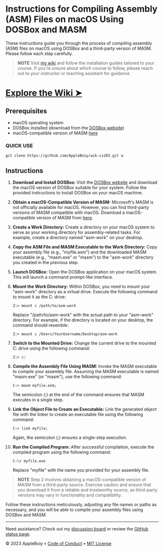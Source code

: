 # Instructions for Compiling Assembly (ASM) Files on macOS Using DOSBox and MASM

These instructions guide you through the process of compiling assembly (ASM) files on macOS using DOSBox and a
third-party version of MASM. Please follow each step carefully.

> **NOTE**
> Visit [my wiki](https://github.com/AppleBoiy/cs-wiki101/wiki) and follow the installation guides tailored to your course. If you're unsure about which course to follow, please reach out to your instructor or teaching assistant for guidance.

# [Explore the Wiki &#10148;](https://github.com/AppleBoiy/cs-wiki101/wiki)

## Prerequisites

- macOS operating system
- DOSBox installed (download from the [DOSBox website](https://www.dosbox.com/download.php))
- macOS-compatible version of MASM [here](https://www2.cs.science.cmu.ac.th/staff/chumphol/204231/MASM.rar)

### QUICK USE

```shell
git clone https://github.com/AppleBoiy/wik-cs203.git w
```

## Instructions

1. **Download and Install DOSBox:** Visit the [DOSBox website](https://www.dosbox.com/download.php) and download the
   macOS version of DOSBox suitable for your system. Follow the provided instructions to install DOSBox on your macOS
   machine.

2. **Obtain a macOS-Compatible Version of MASM:** Microsoft's MASM is not officially available for macOS. However, you
   can find third-party versions of MASM compatible with macOS. Download a macOS-compatible version of MASM
   from [here](https://www2.cs.science.cmu.ac.th/staff/chumphol/204231/MASM.rar).

3. **Create a Work Directory:** Create a directory on your macOS system to serve as your working directory for
   assembly-related tasks. For example, create a directory named "asm-work" on your desktop.

4. **Copy the ASM File and MASM Executable to the Work Directory:** Copy your assembly file (e.g., "myfile.asm") and the
   downloaded MASM executable (e.g., "masm.exe" or "masm") to the "asm-work" directory you created in the previous step.

5. **Launch DOSBox:** Open the DOSBox application on your macOS system. This will launch a command prompt-like
   interface.

6. **Mount the Work Directory:** Within DOSBox, you need to mount your "asm-work" directory as a virtual drive. Execute
   the following command to mount it as the C: drive:

    ```DOS
   Z:> mount c /path/to/asm-work
   ```

   Replace "/path/to/asm-work" with the actual path to your "asm-work" directory. For example, if the directory is
   located on your desktop, the command should resemble:

    ```DOS
   Z:> mount c /Users/YourUsername/Desktop/asm-work
    ```

7. **Switch to the Mounted Drive:** Change the current drive to the mounted C: drive using the following command:

    ```DOS
   Z:> c:
    ```

8. **Compile the Assembly File Using MASM:** Invoke the MASM executable to compile your assembly file. Assuming the MASM
   executable is named "masm.exe" (or "masm"), use the following command:

    ```DOS
    C:> masm myfile.asm;
    ```

   The semicolon (;) at the end of the command ensures that MASM executes in a single step.

9. **Link the Object File to Create an Executable:** Link the generated object file with the linker to create an
   executable file using the following command:

   ```DOS
   C:> link myfile; 
   ```

   Again, the semicolon (;) ensures a single-step execution.

10. **Run the Compiled Program:** After successful compilation, execute the compiled program using the following
    command:

    ```DOS
    C:\> myfile.exe
    ```

    Replace "myfile" with the name you provided for your assembly file.

> **NOTE**
> Step 2 involves obtaining a macOS-compatible version of MASM from a third-party source. Exercise caution and
> ensure that you download it from a reliable and trustworthy source, as third-party versions may vary in functionality
> and compatibility.

Follow these instructions meticulously, adjusting any file names or paths as necessary, and you will be able to compile
your assembly files using DOSBox and MASM.

---

Need assistance? Check out my [discussion board](https://github.com/AppleBoiy/cs-wiki101/discussions) or review the [GitHub status page](https://www.githubstatus.com).

&copy; 2023 AppleBoiy &bull; [Code of Conduct](https://www.contributor-covenant.org/version/2/1/code_of_conduct/code_of_conduct.md) &bull; [MIT License](LICENSE)
